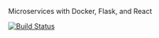  Microservices with Docker, Flask, and React

[![Build Status](https://travis-ci.org/koutsilis1999/testdriven-app.svg?branch=master)](https://travis-ci.org/YOUR_GITHUB_USERNAME/testdriven-app)